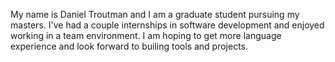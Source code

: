 My name is Daniel Troutman and I am a graduate student pursuing my masters. I've had a couple internships in software development and enjoyed working in a team environment. I am hoping to get more language experience and look forward to builing tools and projects.
